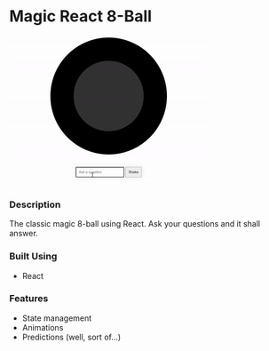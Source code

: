 # Magic React 8-Ball
![](8ball.gif)

### Description

The classic magic 8-ball using React. Ask your questions and it shall answer.

### Built Using

-   React

### Features

-   State management
-   Animations
-   Predictions (well, sort of...)
